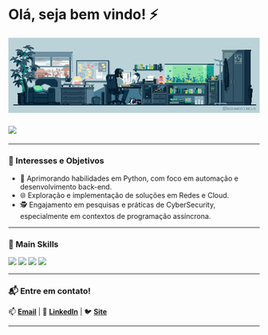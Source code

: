 # Olá, seja bem vindo! ⚡
![image](/assets/6.gif)

### <p>![](https://komarev.com/ghpvc/?username=AlldDev&color=006bed)</p>

---
### 🎯 Interesses e Objetivos
- 🐍 Aprimorando habilidades em Python, com foco em automação e desenvolvimento back-end.
- 🌐 Exploração e implementação de soluções em Redes e Cloud.
- 🕵️ Engajamento em pesquisas e práticas de CyberSecurity, especialmente em contextos de programação assíncrona.

---

### 🍃 Main Skills
<div display="inline-block">
  <img src="https://img.shields.io/badge/-HTML-0D1117?style=for-the-badge&logo=html5&labelColor=0D1117"/>
  <img src="https://img.shields.io/badge/-CSS-0D1117?style=for-the-badge&logo=CSS3&logoColor=1572B6&labelColor=0D1117"/>
  <img src="https://img.shields.io/badge/-PHP-0D1117?style=for-the-badge&logo=php&labelColor=0D1117"/>
  <img src="https://img.shields.io/badge/-Python-0D1117?style=for-the-badge&logo=python&labelColor=0D1117&textColor=0D1117"/>
</div>

---

### 📬 Entre em contato!
📫 **[Email](mailto:suporte@alld.dev)** | 💼 **[LinkedIn](https://www.linkedin.com/in/alessandro-c%C3%A9sar-ros%C3%A3o/)** | 🐦 **[Site](https://alld.dev)**

---
